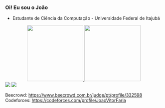 ### Oi! Eu sou o João

- Estudante de Ciência da Computação - Universidade Federal de Itajubá

<div align="center">
  <a href="https://github.com/JoaoVitorFaria">
  <img height="180em" src="https://github-readme-stats.vercel.app/api username=JoaoVitorFaria&show_icons=true&theme=tokyonight&include_all_commits=true&count_private=true"/>
  <img height="180em" src="https://github-readme-stats.vercel.app/api/top-langs/?username=JoaoVitorFaria&layout=compact&langs_count=7&theme=tokyonight"/>
</div>
  
<div>
    <a href = "mailto:joaovitorfaria@unifei.edu.br"><img src="https://img.shields.io/badge/-Gmail-%23333?style=for-the-badge&logo=gmail&logoColor=white" target="_blank"></a>
  <a href="https://www.linkedin.com/in/jo%C3%A3ovitorfaria/" target="_blank"><img src="https://img.shields.io/badge/-LinkedIn-%230077B5?style=for-the-badge&logo=linkedin&logoColor=white" target="_blank"></a> 

  </div> 
  
 Beecrowd: https://www.beecrowd.com.br/judge/pt/profile/332598
  <br>
 Codeforces: https://codeforces.com/profile/JoaoVitorFaria 
